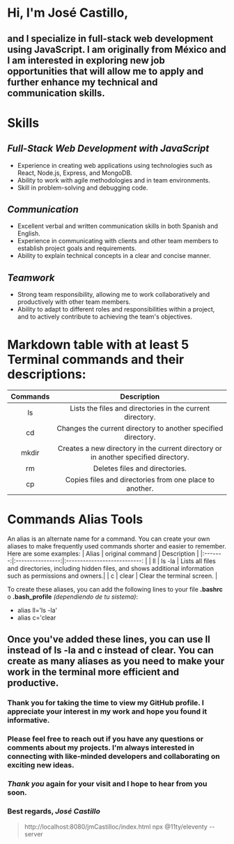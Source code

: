 # Hi, I'm **José Castillo**,
## and I specialize in **full-stack web development** using JavaScript. I am originally from **México** and I am interested in exploring new job opportunities that will allow me to apply and further enhance my technical and communication skills. ##

# **Skills**
## *Full-Stack Web Development with JavaScript*
* Experience in creating web applications using technologies such as React, Node.js, Express, and MongoDB.
* Ability to work with agile methodologies and in team environments.
* Skill in problem-solving and debugging code.
## *Communication*
* Excellent verbal and written communication skills in both Spanish and English.
* Experience in communicating with clients and other team members to establish project goals and requirements.
* Ability to explain technical concepts in a clear and concise manner.
## *Teamwork*
* Strong team responsibility, allowing me to work collaboratively and productively with other team members.
* Ability to adapt to different roles and responsibilities within a project, and to actively contribute to achieving the team's objectives.

#  Markdown table with at least 5 Terminal commands and their descriptions:
| **Commands** | **Description** |
|:------------:|:---------------:|
| ls | Lists the files and directories in the current directory.|
| cd | Changes the current directory to another specified directory.|
| mkdir | Creates a new directory in the current directory or in another specified directory.|
| rm | Deletes files and directories.|
| cp | Copies files and directories from one place to another.|

# Commands Alias Tools
An alias is an alternate name for a command. You can create your own aliases to make frequently used commands shorter and easier to remember. Here are some examples:
| Alias   | original command | Description                  |
|:-------:|:----------------:|:---------------------------: |
| ll      | ls -la           | Lists all files and directories, including hidden files, and shows additional information such as permissions and owners.|
| c       | clear            | Clear the terminal screen.   |

To create these aliases, you can add the following lines to your file **.bashrc** o **.bash_profile** *(dependiendo de tu sistema)*:
* alias ll='ls -la'
* alias c='clear

Once you've added these lines, you can use **ll** instead of **ls -la** and **c** instead of **clear**. You can create as many aliases as you need to make your work in the terminal more efficient and productive.
--------------------------------------------------------------------------------------
### Thank you for taking the time to view my GitHub profile. I appreciate your interest in my work and hope you found it informative.

### Please feel free to reach out if you have any questions or comments about my projects. I'm always interested in connecting with like-minded developers and collaborating on exciting new ideas.

### *Thank you* again for your visit and I hope to hear from you soon.

### Best regards, *José Castillo*

> http://localhost:8080/jmCastilloc/index.html
> npx @11ty/eleventy --server